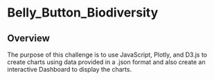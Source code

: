 # Belly_Button_Biodiversity

## Overview
The purpose of this challenge is to use JavaScript, Plotly, and D3.js to create charts using data provided in a .json format and also create an interactive Dashboard to display the charts.
